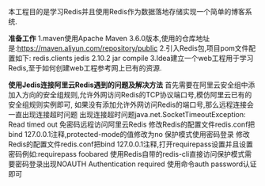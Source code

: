 本工程目的是学习Redis并且使用Redis作为数据落地存储实现一个简单的博客系统.

**准备工作**
1.maven使用Apache Maven 3.6.0版本,使用的仓库地址是:https://maven.aliyun.com/repository/public
2.引入Redis包,项目pom文件配置如下:
    <dependency>
        <groupId>redis.clients</groupId>
        <artifactId>jedis</artifactId>
        <version>2.10.2</version>
        <type>jar</type>
        <scope>compile</scope>
    </dependency>
3.Idea建立一个web工程用于学习Redis,至于如何创建web工程参考网上已有的资源.

**使用Jedis连接阿里云Redis遇到的问题及解决方法**
首先需要在阿里云安全组中添加入方向的安全组规则,允许外网访问Redis的TCP协议端口号,模仿阿里云已有的安全组规则实例即可,
如果没有添加允许外网访问Redis的端口号,那么远程连接会一直出现连接超时问题
出现连接超时问题java.net.SocketTimeoutException: Read timed out
免密码远程访问阿里云Redis
修改Redis的配置文件redis.conf把bind 127.0.0.1注释,protected-mode的值修改为no
保护模式使用密码登录
修改Redis的配置文件redis.conf把bind 127.0.0.1注释,打开requirepass设置并且设置密码例如:requirepass foobared
使用Redis自带的redis-cli直接访问保护模式需要密码登录出现NOAUTH Authentication required
使用命令auth password认证即可
